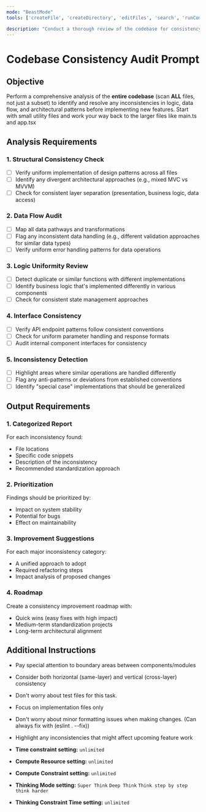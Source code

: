 ```yaml
---
mode: "BeastMode"
tools: ['createFile', 'createDirectory', 'editFiles', 'search', 'runCommands', 'runTasks', 'usages', 'vscodeAPI', 'think', 'problems', 'changes', 'testFailure', 'openSimpleBrowser', 'fetch', 'githubRepo', 'extensions', 'todos', 'runTests', 'context7', 'append_insight', 'describe_table', 'list_insights', 'list_tables', 'read_query', 'sequentialthinking', 'electron-mcp-server', 'execute_command', 'get_diagnostics', 'get_references', 'get_symbol_lsp_info', 'open_files', 'rename_symbol', 'review', 'reviewStaged', 'reviewUnstaged', 'websearch']

description: "Conduct a thorough review of the codebase for consistency"
---
```


# Codebase Consistency Audit Prompt

## Objective

Perform a comprehensive analysis of the **entire codebase** (scan **ALL** files, not just a subset) to identify and resolve any inconsistencies in logic, data flow, and architectural patterns before implementing new features. Start with small utility files and work your way back to the larger files like main.ts and app.tsx

## Analysis Requirements

### 1. Structural Consistency Check

- [ ] Verify uniform implementation of design patterns across all files
- [ ] Identify any divergent architectural approaches (e.g., mixed MVC vs MVVM)
- [ ] Check for consistent layer separation (presentation, business logic, data access)

### 2. Data Flow Audit

- [ ] Map all data pathways and transformations
- [ ] Flag any inconsistent data handling (e.g., different validation approaches for similar data types)
- [ ] Verify uniform error handling patterns for data operations

### 3. Logic Uniformity Review

- [ ] Detect duplicate or similar functions with different implementations
- [ ] Identify business logic that's implemented differently in various components
- [ ] Check for consistent state management approaches

### 4. Interface Consistency

- [ ] Verify API endpoint patterns follow consistent conventions
- [ ] Check for uniform parameter handling and response formats
- [ ] Audit internal component interfaces for consistency

### 5. Inconsistency Detection

- [ ] Highlight areas where similar operations are handled differently
- [ ] Flag any anti-patterns or deviations from established conventions
- [ ] Identify "special case" implementations that should be generalized

## Output Requirements

### 1. Categorized Report

For each inconsistency found:

- File locations
- Specific code snippets
- Description of the inconsistency
- Recommended standardization approach

### 2. Prioritization

Findings should be prioritized by:

- Impact on system stability
- Potential for bugs
- Effect on maintainability

### 3. Improvement Suggestions

For each major inconsistency category:

- A unified approach to adopt
- Required refactoring steps
- Impact analysis of proposed changes

### 4. Roadmap

Create a consistency improvement roadmap with:

- Quick wins (easy fixes with high impact)
- Medium-term standardization projects
- Long-term architectural alignment

## Additional Instructions

- Pay special attention to boundary areas between components/modules
- Consider both horizontal (same-layer) and vertical (cross-layer) consistency
- Don't worry about test files for this task.
- Focus on implementation files only
- Don't worry about minor formatting issues when making changes. (Can always fix with (eslint . --fix))
- Highlight any inconsistencies that might affect upcoming feature work

- **Time constraint setting:** `unlimited`
- **Compute Resource setting:** `unlimited`
- **Compute Constraint setting:** `unlimited`
- **Thinking Mode setting:** `Super Think` `Deep Think` `Think step by step` `think harder`
- **Thinking Constraint Time setting:** `unlimited`
